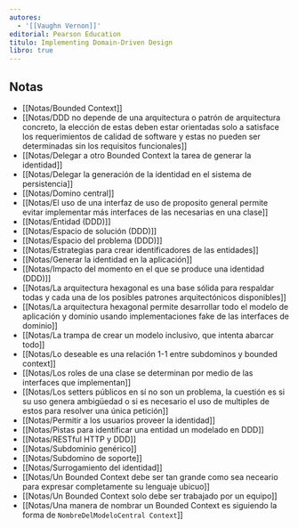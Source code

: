 ```yaml
---
autores:
  - '[[Vaughn Vernon]]'
editorial: Pearson Education
titulo: Implementing Domain-Driven Design
libro: true
---
```



<!-- backlinks:start -->

## Notas

- [[Notas/Bounded Context]]
- [[Notas/DDD no depende de una arquitectura o patrón de arquitectura concreto, la elección de estas deben estar orientadas solo a satisface los requerimientos de calidad de software y estas no pueden ser determinadas sin los requisitos funcionales]]
- [[Notas/Delegar a otro Bounded Context la tarea de generar la identidad]]
- [[Notas/Delegar la generación de la identidad en el sistema de persistencia]]
- [[Notas/Domino central]]
- [[Notas/El uso de una interfaz de uso de proposito general permite evitar implementar más interfaces de las necesarias en una clase]]
- [[Notas/Entidad (DDD)]]
- [[Notas/Espacio de solución (DDD)]]
- [[Notas/Espacio del problema (DDD)]]
- [[Notas/Estrategias para crear identificadores de las entidades]]
- [[Notas/Generar la identidad en la aplicación]]
- [[Notas/Impacto del momento en el que se produce una identidad (DDD)]]
- [[Notas/La arquitectura hexagonal es una base sólida para respaldar todas y cada una de los posibles patrones arquitectónicos disponibles]]
- [[Notas/La arquitectura hexagonal permite desarrollar todo el modelo de aplicación y dominio usando implementaciones fake de las interfaces de dominio]]
- [[Notas/La trampa de crear un modelo inclusivo, que intenta abarcar todo]]
- [[Notas/Lo deseable es una relación 1-1 entre subdominos y bounded context]]
- [[Notas/Los roles de una clase se determinan por medio de las interfaces que implementan]]
- [[Notas/Los setters públicos en sí no son un problema, la cuestión es si su uso genera ambigüedad o si es necesario el uso de multiples de estos para resolver una única petición]]
- [[Notas/Permitir a los usuarios proveer la identidad]]
- [[Notas/Pistas para identificar una entidad un modelado en DDD]]
- [[Notas/RESTful HTTP  y DDD]]
- [[Notas/Subdominio genérico]]
- [[Notas/Subdomino de soporte]]
- [[Notas/Surrogamiento del identidad]]
- [[Notas/Un Bounded Context debe ser tan grande como sea neceario para expresar completamente su lenguaje ubicuo]]
- [[Notas/Un Bounded Context solo debe ser trabajado por un equipo]]
- [[Notas/Una manera de nombrar un Bounded  Context es siguiendo la forma de `NombreDelModeloCentral Context`]]

<!-- backlinks:end -->
